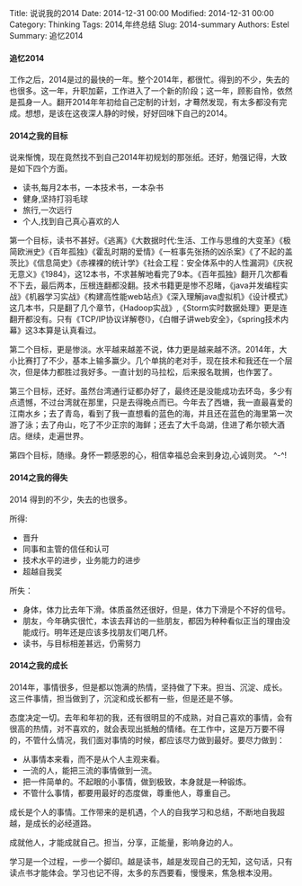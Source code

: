 Title: 说说我的2014
Date: 2014-12-31 00:00
Modified: 2014-12-31 00:00
Category: Thinking
Tags: 2014,年终总结
Slug: 2014-summary
Authors: Estel
Summary: 追忆2014

#### 追忆2014
工作之后，2014是过的最快的一年。整个2014年，都很忙。得到的不少，失去的也很多。这一年，升职加薪，工作进入了一个新的阶段；这一年，顾影自怜，依然是孤身一人。翻开2014年年初给自己定制的计划，才蓦然发现，有太多都没有完成。想想，是该在这夜深人静的时候，好好回味下自己的2014。

#### 2014之我的目标
说来惭愧，现在竟然找不到自己2014年初规划的那张纸。还好，勉强记得，大致是如下四个方面。

- 读书,每月2本书，一本技术书，一本杂书
- 健身,坚持打羽毛球
- 旅行,一次远行
- 个人,找到自己真心喜欢的人

第一个目标，读书不甚好。《逃离》《大数据时代:生活、工作与思维的大变革》《极简欧洲史》《百年孤独》《霍乱时期的爱情》《一桩事先张扬的凶杀案》《了不起的盖茨比》《信息简史》《赤裸裸的统计学》《社会工程：安全体系中的人性漏洞》《庆祝无意义》《1984》，这12本书，不求甚解地看完了9本。《百年孤独》翻开几次都看不下去，最后两本，压根连翻都没翻。技术书籍更是惨不忍睹，《java并发编程实战》《机器学习实战》《构建高性能web站点》《深入理解java虚拟机》《设计模式》这几本书，只是翻了几个章节，《Hadoop实战》,《Storm实时数据处理》更是连翻开都没有。只有《TCP/IP协议详解卷I》，《白帽子讲web安全》，《spring技术内幕》这3本算是认真看过。

第二个目标，更是惨淡。水平越来越差不说，体力更是越来越不济。2014年，大小比赛打了不少，基本上输多赢少。几个单挑的老对手，现在技术和我还在一个层次，但是体力都胜过我好多。一直计划的马拉松，后来报名耽搁，也作罢了。

第三个目标，还好。虽然台湾通行证都办好了，最终还是没能成功去环岛，多少有点遗憾，不过台湾就在那里，只是去得晚点而已。今年去了西塘，我一直最喜爱的江南水乡；去了青岛，看到了我一直想看的蓝色的海，并且还在蓝色的海里第一次游了泳；去了舟山，吃了不少正宗的海鲜；还去了大千岛湖，住进了希尔顿大酒店。继续，走遍世界。

第四个目标，随缘。身怀一颗感恩的心，相信幸福总会来到身边,心诚则灵。
\^-^!

#### 2014之我的得失
2014 得到的不少，失去的也很多。

所得:

- 晋升
- 同事和主管的信任和认可
- 技术水平的进步，业务能力的进步
- 超越自我奖

所失：

- 身体，体力比去年下滑。体质虽然还很好，但是，体力下滑是个不好的信号。
- 朋友，今年确实很忙，本该去拜访的一些朋友，都因为种种看似正当的理由没能成行。明年还是应该多找朋友们喝几杯。
- 读书，与目标相差甚远，仍需努力

#### 2014之我的成长
2014年，事情很多，但是都以饱满的热情，坚持做了下来。担当、沉淀、成长。这三件事情，担当做到了，沉淀和成长都有一些，但是还是不够。

态度决定一切。去年和年初的我，还有很明显的不成熟，对自己喜欢的事情，会有很高的热情，对不喜欢的，就会表现出抵触的情绪。在工作中，这是万万要不得的，不管什么情况，我们面对事情的时候，都应该尽力做到最好。要尽力做到：

- 从事情本来看，而不是从个人主观来看。
- 一流的人，能把三流的事情做到一流。
- 把一件简单的。不起眼的小事情，做到极致，本身就是一种锻炼。
- 不管什么事情，都要用最好的态度做，尊重他人，尊重自己。

成长是个人的事情。工作带来的是机遇，个人的自我学习和总结，不断地自我超越，是成长的必经道路。

成就他人，才能成就自己。担当，分享，正能量，影响身边的人。

学习是一个过程，一步一个脚印。越是读书，越是发现自己的无知，这句话，只有读点书才能体会。学习也记不得，太多的东西要看，慢慢来，焦急根本没用。
